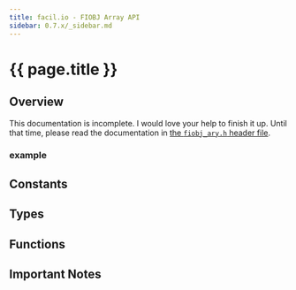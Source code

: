 ```yaml
---
title: facil.io - FIOBJ Array API
sidebar: 0.7.x/_sidebar.md
---
```

# {{ page.title }}

## Overview

This documentation is incomplete. I would love your help to finish it up. Until that time, please read the documentation in [the `fiobj_ary.h` header file](https://github.com/boazsegev/facil.io/blob/master/lib/facil/core/types/fiobj/fiobj_ary.h).

### example

## Constants

## Types

## Functions

## Important Notes
